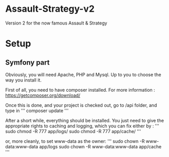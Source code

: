 # Assault-Strategy-v2
Version 2 for the now famous Assault &amp; Strategy

# Setup

## Symfony part
Obviously, you will need Apache, PHP and Mysql. Up to you to choose the way you install it.

First of all, you need to have composer installed. For more information : https://getcomposer.org/download/

Once this is done, and your project is checked out, go to /api folder, and type in
'''
composer update
'''

After a short while, everything should be installed. You just need to give the appropriate rights to caching and logging, which you can fix either by :
'''
sudo chmod -R 777 app/logs/
sudo chmod -R 777 app/cache/
'''

or, more cleanly, to set www-data as the owner:
''' 
sudo chown -R www-data:www-data app/logs
sudo chown -R www-data:www-data app/cache
'''
